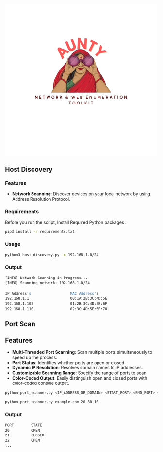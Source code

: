 
   ![aunty_logo](https://github.com/pentesterkaran/aunty/blob/main/asset/aunty.png)

## Host Discovery

### Features

- **Network Scanning**: Discover devices on your local network by using Address Resolution Protocol.

### Requirements

Before you run the script, Install Required Python packages :

```sh 
pip3 install -r requirements.txt
```
### Usage

```sh 
python3 host_discovery.py -n 192.168.1.0/24
```

### Output
```sh
[INFO] Network Scanning in Progress...
[INFO] Scanning network: 192.168.1.0/24

IP Address's                  MAC Address's
192.168.1.1                   00:1A:2B:3C:4D:5E
192.168.1.105                 01:2B:3C:4D:5E:6F
192.168.1.110                 02:3C:4D:5E:6F:70
```

## Port Scan

## Features

- **Multi-Threaded Port Scanning**: Scan multiple ports simultaneously to speed up the process.
- **Port Status**: Identifies whether ports are open or closed.
- **Dynamic IP Resolution**: Resolves domain names to IP addresses.
- **Customizable Scanning Range**: Specify the range of ports to scan.
- **Color-Coded Output**: Easily distinguish open and closed ports with color-coded console output.

```sh
python port_scanner.py <IP_ADDRESS_OR_DOMAIN> <START_PORT> <END_PORT> <NUMBER_OF_THREADS>
```

```sh
python port_scanner.py example.com 20 80 10
```
### Output
```sh
PORT        STATE
20          OPEN
21          CLOSED
22          OPEN
...
```
